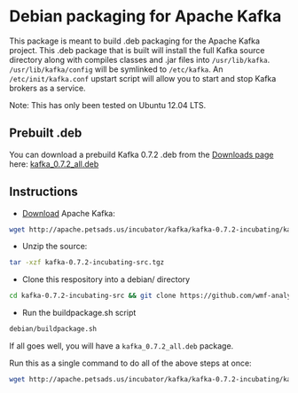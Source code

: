 # Debian packaging for Apache Kafka

This package is meant to build .deb packaging for the Apache Kafka project.
This .deb package that is built will install the full Kafka source directory
along with compiles classes and .jar files into ```/usr/lib/kafka```.
```/usr/lib/kafka/config``` will be symlinked to ```/etc/kafka```.  An
```/etc/init/kafka.conf``` upstart script will allow you to start and stop
Kafka brokers as a service.

Note:  This has only been tested on Ubuntu 12.04 LTS.

## Prebuilt .deb
You can download a prebuild Kafka 0.7.2 .deb from the
[Downloads page](https://github.com/wmf-analytics/kafka-debian/downloads) here:
[kafka_0.7.2_all.deb](https://github.com/downloads/wmf-analytics/kafka-debian/kafka_0.7.2_all.deb)

## Instructions
- [Download](http://incubator.apache.org/kafka/downloads.html) Apache Kafka:

```bash
wget http://apache.petsads.us/incubator/kafka/kafka-0.7.2-incubating/kafka-0.7.2-incubating-src.tgz
```

- Unzip the source:

```bash
tar -xzf kafka-0.7.2-incubating-src.tgz 
```

- Clone this respository into a debian/ directory

```bash
cd kafka-0.7.2-incubating-src && git clone https://github.com/wmf-analytics/kafka-debian.git ./debian
```

- Run the buildpackage.sh script

```bash
debian/buildpackage.sh
```

If all goes well, you will have a ```kafka_0.7.2_all.deb``` package.

Run this as a single command to do all of the above steps at once:

```bash
wget http://apache.petsads.us/incubator/kafka/kafka-0.7.2-incubating/kafka-0.7.2-incubating-src.tgz && tar -xzf kafka-0.7.2-incubating-src.tgz && cd kafka-0.7.2-incubating-src && git clone https://github.com/wmf-analytics/kafka-debian.git ./debian && debian/buildpackage.sh
```